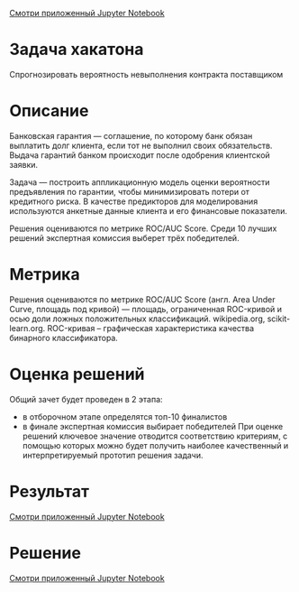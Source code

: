[Смотри приложенный Jupyter Notebook](/images/mkb.PNG)

# Задача хакатона
Спрогнозировать вероятность невыполнения
контракта поставщиком

# Описание 
Банковская гарантия — соглашение, по которому банк обязан выплатить долг клиента, если тот не выполнил своих обязательств. Выдача гарантий банком происходит после одобрения клиентской заявки.

Задача — построить аппликационную модель оценки вероятности предъявления по гарантии, чтобы минимизировать потери от кредитного риска. В качестве предикторов для моделирования используются анкетные данные клиента и его финансовые показатели.

Решения оцениваются по метрике ROC/AUC Score. Среди 10 лучших решений экспертная комиссия выберет трёх победителей.

# Метрика

Решения оцениваются по метрике ROC/AUC Score (англ. Area Under Curve, площадь под кривой) — площадь, ограниченная ROC-кривой и осью доли ложных положительных классификаций. wikipedia.org, scikit-learn.org. ROC-кривая – графичеcкая характеристика качества бинарного классификаторa.

# Оценка решений

Общий зачет будет проведен в 2 этапа:
* в отборочном этапе определятся топ-10 финалистов
* в финале экспертная комиссия выбирает победителей
При оценке решений ключевое значение отводится соответствию критериям, с помощью которых можно будет получить наиболее качественный и интерпретируемый прототип решения задачи.


# Результат 

[Смотри приложенный Jupyter Notebook](/images/top6.PNG)

# Решение 

[Смотри приложенный Jupyter Notebook](catboost_clear_Milenkin.ipynb)

